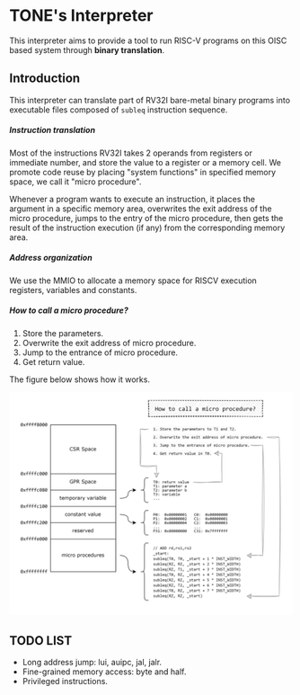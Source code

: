 # TONE's Interpreter

This interpreter aims to provide a tool to run RISC-V programs on this OISC based system through **binary translation**.



## Introduction

This interpreter can translate part of RV32I bare-metal binary programs into executable files composed of `subleq` instruction sequence.

##### Instruction translation

Most of the instructions RV32I takes 2 operands from registers or immediate number, and store the value to a register or a memory cell. We promote code reuse by placing "system functions" in specified memory space, we call it "micro procedure".

Whenever a program wants to execute an instruction, it places the argument in a specific memory area, overwrites the exit address of the micro procedure, jumps to the entry of the micro procedure, then gets the result of the instruction execution (if any) from the corresponding memory area.

##### Address organization

We use the MMIO to allocate a memory space for RISCV execution registers, variables and constants.

##### How to call a micro procedure?

1. Store the parameters.
2. Overwrite the exit address of micro procedure.
3. Jump to the entrance of micro procedure.
4. Get return value.



The figure below shows how it works.

![](./asset/mmio.png)



## TODO LIST

- Long address jump: lui, auipc, jal, jalr.
- Fine-grained memory access: byte and half.
- Privileged instructions.